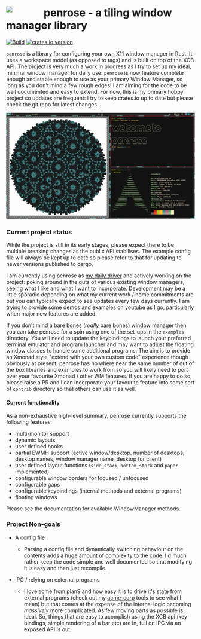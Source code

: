 <image width="100px" src="icon.svg" align="left"></image>
penrose - a tiling window manager library
=========================================

[![Build](https://github.com/sminez/penrose/workflows/Build/badge.svg?branch=develop)](https://github.com/sminez/penrose/actions?query=workflow%3ABuild) [![crates.io version](https://img.shields.io/crates/v/penrose)](https://crates.io/crates/penrose)

`penrose` is a library for configuring your own X11 window manager in Rust. It
uses a workspace model (as opposed to tags) and is built on top of the XCB API.
The project is very much a work in progress as I try to set up my ideal, minimal
window manager for daily use. `penrose` is now feature complete enough and
stable enough to use as your primary Window Manager, so long as you don't mind a
few rough edges! I am aiming for the code to be well documented and easy to
extend. For now, this is my primary hobby project so updates are frequent: I try
to keep crates.io up to date but please check the git repo for latest changes.

![screenshot](screenshot.png)

### Current project status
While the project is still in its early stages, please expect there to be
multiple breaking changes as the public API stabilises. The example config file
will always be kept up to date so please refer to that for updating to newer
versions published to cargo.

I am currently using penrose as [my daily driver](https://github.com/sminez/my-penrose-config)
and actively working on the project: poking around in the guts of various
existing window managers, seeing what I like and what I want to incorporate.
Development may be a little sporadic depending on what my current work / home
commitments are but you can typically expect to see updates every few days
currently. I am trying to provide some demos and examples on
[youtube](https://www.youtube.com/channel/UC04N-5DxEWH4ioK0bvZmF_Q) as I go,
particularly when major new features are added.

If you don't mind a bare bones (_really_ bare bones) window manager then you can
take penrose for a spin using one of the set-ups in the `examples` directory.
You will need to update the keybindings to launch your preferred terminal
emulator and program launcher and may want to adjust the floating window classes
to handle some additional programs. The aim is to provide an Xmonad style
"extend with your own custom code" experience though obviously at present,
penrose has no where near the same number of out of the box libraries and
examples to work from so you will likely need to port over your favourite Xmonad
/ other WM features. If you are happy to do so, please raise a PR and I can
incorporate your favourite feature into some sort of `contrib` directory so that
others can use it as well.


#### Current functionality
As a non-exhaustive high-level summary, penrose currently supports the following
features:
- multi-monitor support
- dynamic layouts
- user defined hooks
- partial EWMH support (active window/desktop, number of desktops, desktop
  names, window manager name, desktop for client)
- user defined layout functions (`side_stack`, `bottom_stack` and `paper` implemented)
- configurable window borders for focused / unfocused
- configurable gaps
- configurable keybindings (internal methods and external programs)
- floating windows

Please see the documentation for available WindowManager methods.


### Project Non-goals
- A config file
  - Parsing a config file and dynamically switching behaviour on the contents
  adds a huge amount of complexity to the code. I'd much rather keep the code
  simple and well documented so that modifying it is easy and then just
  recompile.

- IPC / relying on external programs
  - I love acme from plan9 and how easy it is to drive it's state from external
  programs (check out my [acme-corp](https://github.com/sminez/acme-corp) tools
  to see what I mean) but that comes at the expense of the internal logic
  becoming _massively_ more complicated. As few moving parts as possible is
  ideal. So, things that are easy to acomplish using the XCB api (key bindings,
  simple rendering of a bar etc) are in, full on IPC via an exposed API is out.

